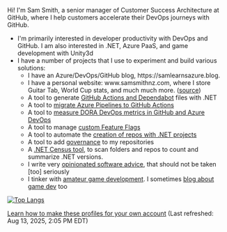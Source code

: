 Hi! I'm Sam Smith, a senior manager of Customer Success Architecture at GitHub, where I help customers accelerate their DevOps journeys with GitHub.  

<ul>
    <li>
        I'm primarily interested in developer productivity with DevOps and GitHub. I am also interested in .NET, Azure PaaS, and game development with Unity3d
    </li>
    <li>      
         I have a number of projects that I use to experiment and build various solutions:
        <ul>
            <li>
            I have an Azure/DevOps/GitHub blog, https://samlearnsazure.blog. 
            </li>
            <li>
            I have a personal website: www.samsmithnz.com, where I store Guitar Tab, World Cup stats, and much much more. (<a href="https://github.com/SamSmithNZ-dotcom">source</a>)
            </li>
            <li>
            A tool to generate <a href="https://github.com/samsmithnz/GitHubActionsDotNet">GitHub Actions and Dependabot</a> files with .NET 
            </li>
            <li>
            A tool to <a href="https://github.com/samsmithnz/AzurePipelinesToGitHubActionsConverter">migrate Azure Pipelines to GitHub Actions</a>
            </li>
            <li>
            A tool to <a href="https://github.com/samsmithnz/DevOpsMetrics">measure DORA DevOps metrics in GitHub and Azure DevOps</a> 
            </li>
            <li>
            A tool to manage <a href="https://github.com/samsmithnz/SamsFeatureFlags">custom Feature Flags</a>
            </li>
            <li>
            A tool to automate the <a href="https://github.com/samsmithnz/RepoAutomation">creation of repos with .NET projects</a> 
            </li>
            <li>
            A tool to add <a href="https://github.com/samsmithnz/RepoGovernance">governance</a> to my repositories  
            </li>
            <li>
            A <a href="https://github.com/samsmithnz/DotNetCensus">.NET Census tool</a>, to scan folders and repos to count and summarize .NET versions.
            </li>
            <li>
            I write very <a href="https://github.com/samsmithnz/OpinionatedSoftwareAdvice">opinionated software advice</a>, that should not be taken [too] seriously
            </li>
            <li>
            I tinker with <a href="https://github.com/samsmithnz/BattleSimulator">amateur game development</a>. I sometimes <a href="https://turnbasedengine.blogspot.com/">blog about game dev</a> too
            </li>
        </ul>
    </li>
</ul>

[![Top Langs](https://github-readme-stats.vercel.app/api/top-langs/?username=samsmithnz)](https://github.com/anuraghazra/github-readme-stats)

<a href="https://medium.com/@th.guibert/how-to-create-a-self-updating-readme-md-for-your-github-profile-f8b05744ca91">Learn how to make these profiles for your own account</a> (Last refreshed: Aug 13, 2025, 2:05 PM EDT)

<!--[![SamSmithNZ's github stats](https://github-readme-stats.vercel.app/api?username=samsmithnz)](https://github.com/anuraghazra/github-readme-stats)-->

